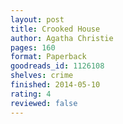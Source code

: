 ```yaml
---
layout: post
title: Crooked House
author: Agatha Christie
pages: 160
format: Paperback
goodreads_id: 1126108
shelves: crime
finished: 2014-05-10
rating: 4
reviewed: false
---
```

